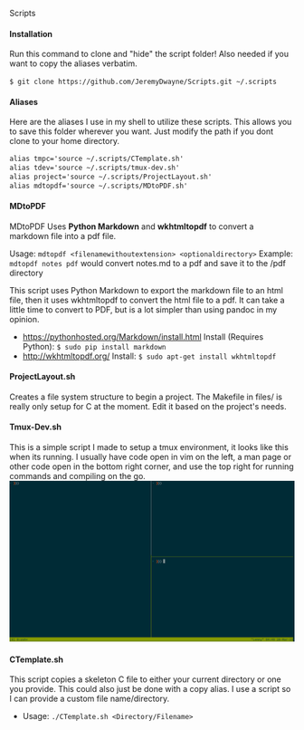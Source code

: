 Scripts
#### Installation
Run this command to clone and "hide" the script folder! Also needed if you want to copy the aliases verbatim.

`$ git clone https://github.com/JeremyDwayne/Scripts.git ~/.scripts`

#### Aliases
Here are the aliases I use in my shell to utilize these scripts. This allows you to save this folder wherever you want. Just modify the path if you dont clone to your home directory.
````
alias tmpc='source ~/.scripts/CTemplate.sh'
alias tdev='source ~/.scripts/tmux-dev.sh'
alias project='source ~/.scripts/ProjectLayout.sh'
alias mdtopdf='source ~/.scripts/MDtoPDF.sh'
````

#### MDtoPDF
MDtoPDF Uses **Python Markdown** and **wkhtmltopdf** to convert a markdown file into a pdf file.

Usage: `mdtopdf <filenamewithoutextension> <optionaldirectory>`
Example: `mdtopdf notes pdf` would convert notes.md to a pdf and save it to the /pdf directory

This script uses Python Markdown to export the markdown file to an html file, then it uses wkhtmltopdf to convert the html file to a pdf. It can take a little time to convert to PDF, but is a lot simpler than using pandoc in my opinion.

* https://pythonhosted.org/Markdown/install.html
Install (Requires Python):
`$ sudo pip install markdown`
* http://wkhtmltopdf.org/
Install:
`$ sudo apt-get install wkhtmltopdf`

#### ProjectLayout.sh
Creates a file system structure to begin a project. The Makefile in files/ is really only setup for C at the moment. Edit it based on the project's needs.

#### Tmux-Dev.sh
This is a simple script I made to setup a tmux environment, it looks like this when its running. I usually have code open in vim on the left, a man page or other code open in the bottom right corner, and use the top right for running commands and compiling on the go.
![tmux](files/tmux.png)

#### CTemplate.sh
This script copies a skeleton C file to either your current directory or one you provide. This could also just be done with a copy alias. I use a script so I can provide a custom file name/directory.
* Usage: `./CTemplate.sh <Directory/Filename>`
